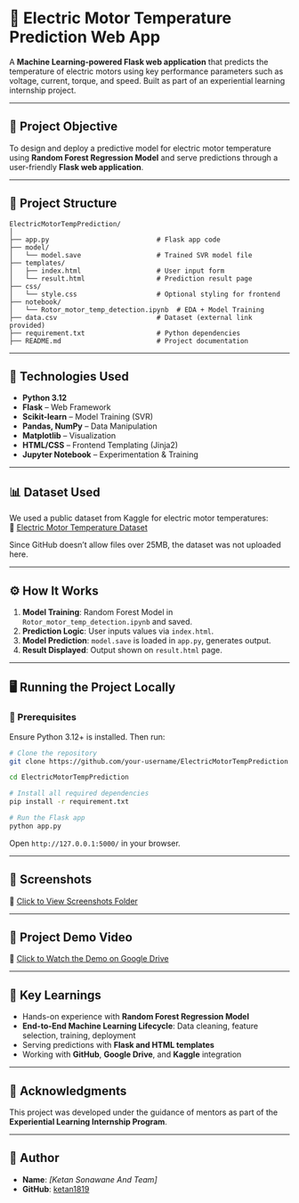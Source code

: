 
# 🔧 Electric Motor Temperature Prediction Web App

A **Machine Learning-powered Flask web application** that predicts the temperature of electric motors using key performance parameters such as voltage, current, torque, and speed. Built as part of an experiential learning internship project.

---

## 🚀 Project Objective

To design and deploy a predictive model for electric motor temperature using **Random Forest Regression Model** and serve predictions through a user-friendly **Flask web application**.

---

## 📁 Project Structure

```
ElectricMotorTempPrediction/
│
├── app.py                           # Flask app code
├── model/
│   └── model.save                   # Trained SVR model file
├── templates/
│   ├── index.html                   # User input form
│   └── result.html                  # Prediction result page
├── css/
│   └── style.css                    # Optional styling for frontend
├── notebook/
│   └── Rotor_motor_temp_detection.ipynb  # EDA + Model Training
├── data.csv                         # Dataset (external link provided)
├── requirement.txt                  # Python dependencies
├── README.md                        # Project documentation
```

---

## 🧠 Technologies Used

- **Python 3.12**
- **Flask** – Web Framework
- **Scikit-learn** – Model Training (SVR)
- **Pandas, NumPy** – Data Manipulation
- **Matplotlib** – Visualization
- **HTML/CSS** – Frontend Templating (Jinja2)
- **Jupyter Notebook** – Experimentation & Training

---

## 📊 Dataset Used

We used a public dataset from Kaggle for electric motor temperatures:  
🔗 [Electric Motor Temperature Dataset](https://www.kaggle.com/wkirgsn/electric-motor-temperature)

Since GitHub doesn’t allow files over 25MB, the dataset was not uploaded here.

---

## ⚙️ How It Works

1. **Model Training**: Random Forest Model in `Rotor_motor_temp_detection.ipynb` and saved.
2. **Prediction Logic**: User inputs values via `index.html`.
3. **Model Prediction**: `model.save` is loaded in `app.py`, generates output.
4. **Result Displayed**: Output shown on `result.html` page.

---

## 🖥️ Running the Project Locally

### 🔧 Prerequisites

Ensure Python 3.12+ is installed. Then run:

```bash
# Clone the repository
git clone https://github.com/your-username/ElectricMotorTempPrediction

cd ElectricMotorTempPrediction

# Install all required dependencies
pip install -r requirement.txt

# Run the Flask app
python app.py
```

Open `http://127.0.0.1:5000/` in your browser.

---

## 📸 Screenshots

🔗 [Click to View Screenshots Folder](https://drive.google.com/drive/folders/1kXAT0e9yQobW273-G6vaZXgs1FnqEkQD?usp=sharing)

---

## 🎥 Project Demo Video

🔗 [Click to Watch the Demo on Google Drive](https://drive.google.com/drive/folders/1gk4LbHX-LQFN8aQPQXoP7ouJ1zy9Nslp?usp=sharing)

---

## 📌 Key Learnings

- Hands-on experience with **Random Forest Regression Model**
- **End-to-End Machine Learning Lifecycle**: Data cleaning, feature selection, training, deployment
- Serving predictions with **Flask and HTML templates**
- Working with **GitHub**, **Google Drive**, and **Kaggle** integration

---

## 🙌 Acknowledgments

This project was developed under the guidance of mentors as part of the **Experiential Learning Internship Program**.

---

## 👤 Author

- **Name**: *[Ketan Sonawane And Team]*  
- **GitHub**: [ketan1819](https://github.com/ketan1819)
